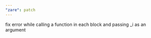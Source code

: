 ```yaml
---
"zare": patch
---
```


fix error while calling a function in each block and passing \_i as an argument
